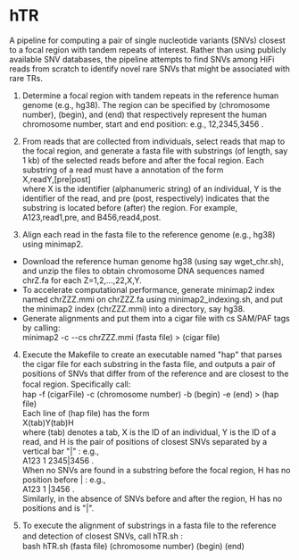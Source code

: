# hTR
A pipeline for computing a pair of single nucleotide variants (SNVs) closest to a focal region with tandem repeats of interest. Rather than using publicly available SNV databases, the pipeline attempts to find SNVs among HiFi reads from scratch to identify novel rare SNVs that might be associated with rare TRs.

1. Determine a focal region with tandem repeats in the reference human genome (e.g., hg38). The region can be specified by (chromosome number), (begin), and (end) that respectively represent the human chromosome number, start and end position: e.g., 12,2345,3456 .

2. From reads that are collected from individuals, select reads that map to the focal region, and generate a fasta file with substrings (of length, say 1 kb) of the selected reads before and after the focal region. Each substring of a read must have a annotation of the form <br> X,readY,[pre|post] <br> where X is the identifier (alphanumeric string) of an individual, Y is the identifier of the read, and pre (post, respectively) indicates that the substring is located before (after) the region. For example, 
<br>A123,read1,pre, and B456,read4,post.

3. Align each read in the fasta file to the reference genome (e.g., hg38) using minimap2.
- Download the reference human genome hg38 (using say wget_chr.sh), and unzip the files to obtain chromosome DNA sequences named chrZ.fa for each Z=1,2,...,22,X,Y.
- To accelerate computational performance, generate minimap2 index named chrZZZ.mmi on chrZZZ.fa using minimap2_indexing.sh, and put the minimap2 index (chrZZZ.mmi) into a directory, say hg38.
- Generate alignments and put them into a cigar file with cs SAM/PAF tags by calling: 
<br> minimap2 -c --cs chrZZZ.mmi (fasta file)  \>  (cigar file) <br>

4. Execute the Makefile to create an executable named "hap" that parses the cigar file for each substring in the fasta file, and outputs a pair of positions of SNVs that differ from of the reference and are closest to the focal region. Specifically call:　
<br> hap -f (cigarFile) -c (chromosome number) -b (begin) -e (end) \> (hap file) <br>
Each line of (hap file) has the form 
<br> X(tab)Y(tab)H <br> 
where (tab) denotes a tab, X is the ID of an individual, Y is the ID of a read, and H is the pair of positions of closest SNVs separated by a vertical bar "|" : e.g., 
<br> A123   1   2345|3456 .<br> 
When no SNVs are found in a substring before the focal region, H has no position before | : e.g., 
<br> A123  1  |3456 .<br> 
Similarly, in the absence of SNVs before and after the region, H has no positions and is "|".

5. To execute the alignment of substrings in a fasta file to the reference and detection of closest SNVs, call hTR.sh :　
<br> bash hTR.sh (fasta file) (chromosome number) (begin) (end)

